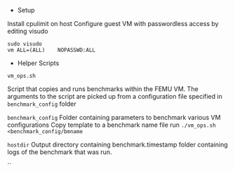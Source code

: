 - Setup

Install cpulimit on host
Configure guest VM with passwordless access by editing visudo
```
sudo visudo
vm ALL=(ALL)	NOPASSWD:ALL
```

- Helper Scripts

`vm_ops.sh`

Script that copies and runs benchmarks within the FEMU VM.
The arguments to the script are picked up from a configuration
file specified in `benchmark_config` folder

`benchmark_config`
Folder containing parameters to benchmark various VM configurations
Copy template to a benchmark name file
run `./vm_ops.sh <benchmark_config/bmname`

`hostdir`
Output directory containing benchmark.timestamp folder containing
logs of the benchmark that was run.

``
